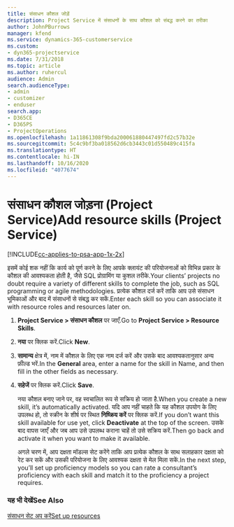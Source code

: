 ```yaml
---
title: संसाधन कौशल जोड़ें
description: Project Service में संसाधनों के साथ कौशल को संबद्ध करने का तरीका
author: JohnPBurrows
manager: kfend
ms.service: dynamics-365-customerservice
ms.custom:
- dyn365-projectservice
ms.date: 7/31/2018
ms.topic: article
ms.author: ruhercul
audience: Admin
search.audienceType:
- admin
- customizer
- enduser
search.app:
- D365CE
- D365PS
- ProjectOperations
ms.openlocfilehash: 1a11861308f9bda200061880447497fd2c57b32e
ms.sourcegitcommit: 5c4c9bf3ba018562d6cb3443c01d550489c415fa
ms.translationtype: HT
ms.contentlocale: hi-IN
ms.lasthandoff: 10/16/2020
ms.locfileid: "4077674"
---
```

# <a name="add-resource-skills-project-service"></a><span data-ttu-id="1a26f-103">संसाधन कौशल जोड़ना (Project Service)</span><span class="sxs-lookup"><span data-stu-id="1a26f-103">Add resource skills (Project Service)</span></span>

[!INCLUDE[cc-applies-to-psa-app-1x-2x](../includes/cc-applies-to-psa-app-1x-2x.md)]

<span data-ttu-id="1a26f-104">इसमें कोई शक नहीं कि कार्य को पूर्ण करने के लिए आपके क्लायंट की परियोजनाओं को विभिन्न प्रकार के कौशल की आवश्यकता होती है, जैसे SQL प्रोग्रामिंग या कुशल तरीके.</span><span class="sxs-lookup"><span data-stu-id="1a26f-104">Your clients’ projects no doubt require a variety of different skills to complete the job, such as SQL programming or agile methodologies.</span></span> <span data-ttu-id="1a26f-105">प्रत्येक कौशल दर्ज करें ताकि आप उसे संसाधन भूमिकाओं और बाद में संसाधनों से संबद्ध कर सकें.</span><span class="sxs-lookup"><span data-stu-id="1a26f-105">Enter each skill so you can associate it with resource roles and resources later on.</span></span>  
  
1. <span data-ttu-id="1a26f-106">**Project Service > संसाधन कौशल** पर जाएँ.</span><span class="sxs-lookup"><span data-stu-id="1a26f-106">Go to **Project Service > Resource Skills**.</span></span>  
  
2. <span data-ttu-id="1a26f-107">**नया** पर क्लिक करें.</span><span class="sxs-lookup"><span data-stu-id="1a26f-107">Click **New**.</span></span>  
  
3. <span data-ttu-id="1a26f-108">**सामान्य** क्षेत्र में, नाम में कौशल के लिए एक नाम दर्ज करें और उसके बाद आवश्यकतानुसार अन्य फ़ील्ड भरें.</span><span class="sxs-lookup"><span data-stu-id="1a26f-108">In the **General** area, enter a name for the skill in Name, and then fill in the other fields as necessary.</span></span>  
  
4. <span data-ttu-id="1a26f-109">**सहेजें** पर क्लिक करें.</span><span class="sxs-lookup"><span data-stu-id="1a26f-109">Click **Save**.</span></span>  
  
   <span data-ttu-id="1a26f-110">नया कौशल बनाए जाने पर, वह स्वचालित रूप से सक्रिय हो जाता है.</span><span class="sxs-lookup"><span data-stu-id="1a26f-110">When you create a new skill, it’s automatically activated.</span></span> <span data-ttu-id="1a26f-111">यदि आप नहीं चाहते कि यह कौशल उपयोग के लिए उपलब्ध हो, तो स्क्रीन के शीर्ष पर स्थित **निष्क्रिय करें** पर क्लिक करें.</span><span class="sxs-lookup"><span data-stu-id="1a26f-111">If you don’t want this skill available for use yet, click **Deactivate** at the top of the screen.</span></span> <span data-ttu-id="1a26f-112">उसके बाद वापस जाएँ और जब आप उसे उपलब्ध कराना चाहें तो उसे सक्रिय करें.</span><span class="sxs-lookup"><span data-stu-id="1a26f-112">Then go back and activate it when you want to make it available.</span></span>  
  
   <span data-ttu-id="1a26f-113">अगले चरण में, आप दक्षता मॉडल्स सेट करेंगे ताकि आप प्रत्येक कौशल के साथ सलाहकार दक्षता को रेट कर सकें और उसकी परियोजना के लिए आवश्यक दक्षता से मेल मिला सकें.</span><span class="sxs-lookup"><span data-stu-id="1a26f-113">In the next step, you’ll set up proficiency models so you can rate a consultant’s proficiency with each skill and match it to the proficiency a project requires.</span></span>  
  
### <a name="see-also"></a><span data-ttu-id="1a26f-114">यह भी देखें</span><span class="sxs-lookup"><span data-stu-id="1a26f-114">See Also</span></span>  
 [<span data-ttu-id="1a26f-115">संसाधन सेट अप करें</span><span class="sxs-lookup"><span data-stu-id="1a26f-115">Set up resources</span></span>](../psa/set-up-resources.md)
